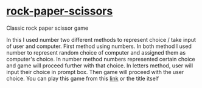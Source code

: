 # [rock-paper-scissors](https://roman-thapa.github.io/rock-paper-scissors/)
Classic rock paper scissor game

In this I used number two different methods to represent choice / take input of user and computer.
First method using numbers.
In both method I used number to represent random choice of computer and assigned them as computer's choice.
In number method numbers represented certain choice and game will proceed further with that choice.
In letters method, user will input their choice in prompt box. Then game will proceed with the user choice.
You can play this game from this [link](https://roman-thapa.github.io/rock-paper-scissors/) or the title itself